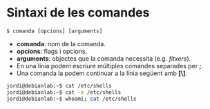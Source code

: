 # Sintaxi de les comandes

``` $ comanda [opcions] [arguments] ```

* **comanda**: nom de la comanda.
* **opcions**: flags i opcions.
* **arguments**: objectes que la comanda necessita (e.g. *fitxers*).
* En una línia podem escriure múltiples comandes separades per **;**.
* Una comanda la podem continuar a la línia següent amb **[\\]**.

```sh
jordi@debianlab:~$ cat /etc/shells
jordi@debianlab:~$ cat -e /etc/shells
jordi@debianlab:~$ whoami; cat /etc/shells
```
